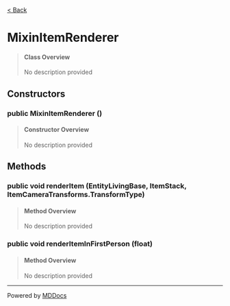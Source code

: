 [< Back](../README.md)
# MixinItemRenderer #
>#### Class Overview ####
>No description provided
## Constructors ##
### public MixinItemRenderer () ###
>#### Constructor Overview ####
>No description provided
>
## Methods ##
### public void renderItem (EntityLivingBase, ItemStack, ItemCameraTransforms.TransformType) ###
>#### Method Overview ####
>No description provided
>
### public void renderItemInFirstPerson (float) ###
>#### Method Overview ####
>No description provided
>

---
Powered by [MDDocs](https://github.com/VRCube/MDDocs)